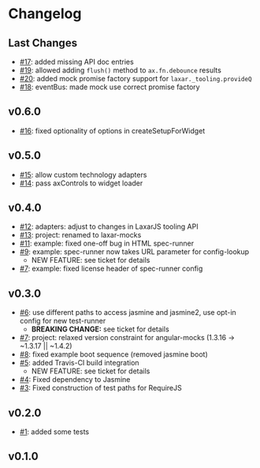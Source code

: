 # Changelog

## Last Changes

- [#17](https://github.com/LaxarJS/laxar-mocks/issues/17): added missing API doc entries
- [#19](https://github.com/LaxarJS/laxar-mocks/issues/19): allowed adding `flush()` method to `ax.fn.debounce` results
- [#20](https://github.com/LaxarJS/laxar-mocks/issues/20): added mock promise factory support for `laxar._tooling.provideQ`
- [#18](https://github.com/LaxarJS/laxar-mocks/issues/18): eventBus: made mock use correct promise factory


## v0.6.0

- [#16](https://github.com/LaxarJS/laxar-mocks/issues/16): fixed optionality of options in createSetupForWidget


## v0.5.0

- [#15](https://github.com/LaxarJS/laxar-mocks/issues/15): allow custom technology adapters
- [#14](https://github.com/LaxarJS/laxar-mocks/issues/14): pass axControls to widget loader


## v0.4.0

- [#12](https://github.com/LaxarJS/laxar-mocks/issues/12): adapters: adjust to changes in LaxarJS tooling API
- [#13](https://github.com/LaxarJS/laxar-mocks/issues/13): project: renamed to laxar-mocks
- [#11](https://github.com/LaxarJS/laxar-mocks/issues/11): example: fixed one-off bug in HTML spec-runner
- [#9](https://github.com/LaxarJS/laxar-mocks/issues/9): example: spec-runner now takes URL parameter for config-lookup
    + NEW FEATURE: see ticket for details
- [#7](https://github.com/LaxarJS/laxar-mocks/issues/7): example: fixed license header of spec-runner config


## v0.3.0

- [#6](https://github.com/LaxarJS/laxar-mocks/issues/6): use different paths to access jasmine and jasmine2, use opt-in config for new test-runner
    + **BREAKING CHANGE:** see ticket for details
- [#7](https://github.com/LaxarJS/laxar-mocks/issues/7): project: relaxed version constraint for angular-mocks (1.3.16 -> ~1.3.17 || ~1.4.2)
- [#8](https://github.com/LaxarJS/laxar-mocks/issues/8): fixed example boot sequence (removed jasmine boot)
- [#5](https://github.com/LaxarJS/laxar-mocks/issues/5): added Travis-CI build integration
    + NEW FEATURE: see ticket for details
- [#4](https://github.com/LaxarJS/laxar-mocks/issues/4): Fixed dependency to Jasmine
- [#3](https://github.com/LaxarJS/laxar-mocks/issues/3): Fixed construction of test paths for RequireJS


## v0.2.0

- [#1](https://github.com/LaxarJS/laxar-mocks/issues/1): added some tests


## v0.1.0
